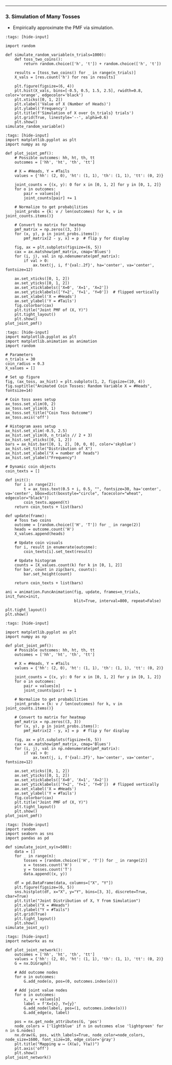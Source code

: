 ---

### 3. **Simulation of Many Tosses**

* Empirically approximate the PMF via simulation.

```{code-cell} ipython3
:tags: [hide-input]

import random

def simulate_random_variable(n_trials=1000):
    def toss_two_coins():
        return random.choice(['h', 't']) + random.choice(['h', 't'])

    results = [toss_two_coins() for _ in range(n_trials)]
    X_vals = [res.count('h') for res in results]

    plt.figure(figsize=(6, 4))
    plt.hist(X_vals, bins=[-0.5, 0.5, 1.5, 2.5], rwidth=0.8, color='orange', edgecolor='black')
    plt.xticks([0, 1, 2])
    plt.xlabel('Value of X (Number of Heads)')
    plt.ylabel('Frequency')
    plt.title(f'Simulation of X over {n_trials} trials')
    plt.grid(True, linestyle='--', alpha=0.6)
    plt.show()
simulate_random_variable()
```

```{code-cell} ipython3
:tags: [hide-input]
import matplotlib.pyplot as plt
import numpy as np

def plot_joint_pmf():
    # Possible outcomes: hh, ht, th, tt
    outcomes = ['hh', 'ht', 'th', 'tt']
    
    # X = #Heads, Y = #Tails
    values = {'hh': (2, 0), 'ht': (1, 1), 'th': (1, 1), 'tt': (0, 2)}

    joint_counts = {(x, y): 0 for x in [0, 1, 2] for y in [0, 1, 2]}
    for o in outcomes:
        pair = values[o]
        joint_counts[pair] += 1

    # Normalize to get probabilities
    joint_probs = {k: v / len(outcomes) for k, v in joint_counts.items()}

    # Convert to matrix for heatmap
    pmf_matrix = np.zeros((3, 3))
    for (x, y), p in joint_probs.items():
        pmf_matrix[2 - y, x] = p  # flip y for display

    fig, ax = plt.subplots(figsize=(6, 5))
    cax = ax.matshow(pmf_matrix, cmap='Blues')
    for (i, j), val in np.ndenumerate(pmf_matrix):
        if val > 0:
            ax.text(j, i, f'{val:.2f}', ha='center', va='center', fontsize=12)
    
    ax.set_xticks([0, 1, 2])
    ax.set_yticks([0, 1, 2])
    ax.set_xticklabels(['X=0', 'X=1', 'X=2'])
    ax.set_yticklabels(['Y=2', 'Y=1', 'Y=0'])  # flipped vertically
    ax.set_xlabel('X = #Heads')
    ax.set_ylabel('Y = #Tails')
    fig.colorbar(cax)
    plt.title("Joint PMF of (X, Y)")
    plt.tight_layout()
    plt.show()
plot_joint_pmf()
```

```{code-cell} ipython3
:tags: [hide-input]
import matplotlib.pyplot as plt
import matplotlib.animation as animation
import random

# Parameters
n_trials = 30
coin_radius = 0.3
X_values = []

# Set up figure
fig, (ax_toss, ax_hist) = plt.subplots(1, 2, figsize=(10, 4))
fig.suptitle("Animated Coin Tosses: Random Variable X = #Heads", fontsize=14)

# Coin toss axes setup
ax_toss.set_xlim(0, 2)
ax_toss.set_ylim(0, 1)
ax_toss.set_title("Coin Toss Outcome")
ax_toss.axis('off')

# Histogram axes setup
ax_hist.set_xlim(-0.5, 2.5)
ax_hist.set_ylim(0, n_trials // 2 + 3)
ax_hist.set_xticks([0, 1, 2])
bars = ax_hist.bar([0, 1, 2], [0, 0, 0], color='skyblue')
ax_hist.set_title("Distribution of X")
ax_hist.set_xlabel("X = number of heads")
ax_hist.set_ylabel("Frequency")

# Dynamic coin objects
coin_texts = []

def init():
    for i in range(2):
        t = ax_toss.text(0.5 + i, 0.5, "", fontsize=30, ha='center', va='center', bbox=dict(boxstyle="circle", facecolor="wheat", edgecolor="black"))
        coin_texts.append(t)
    return coin_texts + list(bars)

def update(frame):
    # Toss two coins
    outcome = [random.choice(['H', 'T']) for _ in range(2)]
    heads = outcome.count('H')
    X_values.append(heads)

    # Update coin visuals
    for i, result in enumerate(outcome):
        coin_texts[i].set_text(result)

    # Update histogram
    counts = [X_values.count(k) for k in [0, 1, 2]]
    for bar, count in zip(bars, counts):
        bar.set_height(count)

    return coin_texts + list(bars)

ani = animation.FuncAnimation(fig, update, frames=n_trials, init_func=init,
                              blit=True, interval=800, repeat=False)

plt.tight_layout()
plt.show()
```

```{code-cell} ipython3
:tags: [hide-input]

import matplotlib.pyplot as plt
import numpy as np

def plot_joint_pmf():
    # Possible outcomes: hh, ht, th, tt
    outcomes = ['hh', 'ht', 'th', 'tt']
    
    # X = #Heads, Y = #Tails
    values = {'hh': (2, 0), 'ht': (1, 1), 'th': (1, 1), 'tt': (0, 2)}

    joint_counts = {(x, y): 0 for x in [0, 1, 2] for y in [0, 1, 2]}
    for o in outcomes:
        pair = values[o]
        joint_counts[pair] += 1

    # Normalize to get probabilities
    joint_probs = {k: v / len(outcomes) for k, v in joint_counts.items()}

    # Convert to matrix for heatmap
    pmf_matrix = np.zeros((3, 3))
    for (x, y), p in joint_probs.items():
        pmf_matrix[2 - y, x] = p  # flip y for display

    fig, ax = plt.subplots(figsize=(6, 5))
    cax = ax.matshow(pmf_matrix, cmap='Blues')
    for (i, j), val in np.ndenumerate(pmf_matrix):
        if val > 0:
            ax.text(j, i, f'{val:.2f}', ha='center', va='center', fontsize=12)
    
    ax.set_xticks([0, 1, 2])
    ax.set_yticks([0, 1, 2])
    ax.set_xticklabels(['X=0', 'X=1', 'X=2'])
    ax.set_yticklabels(['Y=2', 'Y=1', 'Y=0'])  # flipped vertically
    ax.set_xlabel('X = #Heads')
    ax.set_ylabel('Y = #Tails')
    fig.colorbar(cax)
    plt.title("Joint PMF of (X, Y)")
    plt.tight_layout()
    plt.show()
plot_joint_pmf()
```

```{code-cell} ipython3
:tags: [hide-input]
import random
import seaborn as sns
import pandas as pd

def simulate_joint_xy(n=500):
    data = []
    for _ in range(n):
        tosses = [random.choice(['H', 'T']) for _ in range(2)]
        x = tosses.count('H')
        y = tosses.count('T')
        data.append((x, y))

    df = pd.DataFrame(data, columns=["X", "Y"])
    plt.figure(figsize=(6, 5))
    sns.histplot(df, x="X", y="Y", bins=[3, 3], discrete=True, cbar=True)
    plt.title("Joint Distribution of X, Y from Simulation")
    plt.xlabel("X = #Heads")
    plt.ylabel("Y = #Tails")
    plt.grid(True)
    plt.tight_layout()
    plt.show()
simulate_joint_xy()
```

```{code-cell} ipython3
:tags: [hide-input]
import networkx as nx

def plot_joint_network():
    outcomes = ['hh', 'ht', 'th', 'tt']
    values = {'hh': (2, 0), 'ht': (1, 1), 'th': (1, 1), 'tt': (0, 2)}
    G = nx.DiGraph()

    # Add outcome nodes
    for o in outcomes:
        G.add_node(o, pos=(0, outcomes.index(o)))
    
    # Add joint value nodes
    for o in outcomes:
        x, y = values[o]
        label = f'X={x}, Y={y}'
        G.add_node(label, pos=(1, outcomes.index(o)))
        G.add_edge(o, label)

    pos = nx.get_node_attributes(G, 'pos')
    node_colors = ['lightblue' if n in outcomes else 'lightgreen' for n in G.nodes]
    nx.draw(G, pos, with_labels=True, node_color=node_colors, node_size=1600, font_size=10, edge_color='gray')
    plt.title("Mapping ω ↦ (X(ω), Y(ω))")
    plt.axis('off')
    plt.show()
plot_joint_network()
```
[^1]: More generally, vector spaces can be defined over any **field**
    $\mathbb{F}$. We take $\mathbb{F} = \mathbb{R}$ in this document to
    avoid an unnecessary diversion into abstract algebra.

[^2]: It is sometimes called the **kernel** by algebraists, but we
    eschew this terminology because the word "kernel" has another
    meaning in machine learning.

[^3]: If a normed space is complete with respect to the distance metric
    induced by its norm, we say that it is a **Banach space**.

[^4]: If an inner product space is complete with respect to the distance
    metric induced by its inner product, we say that it is a **Hilbert
    space**.

[^5]: Recall that $\mathbf{A}^{\!\top\!}\mathbf{A}$ and
    $\mathbf{A}\mathbf{A}^{\!\top\!}$ are positive semi-definite, so
    their eigenvalues are nonnegative, and thus taking square roots is
    always well-defined.

[^6]: A **neighborhood** about $\mathbf{x}$ is an open set which
    contains $\mathbf{x}$.

[^7]: $\mathcal{F}$ is required to be a $\sigma$-algebra for technical
    reasons; see [@rigorousprob].

[^8]: Note that a probability space is simply a measure space in which
    the measure of the whole space equals 1.

[^9]: This is a probabilist's version of the measure-theoretic term
    *almost everywhere*.

[^10]: In some cases it is possible to define conditional probability on
    events of probability zero, but this is significantly more technical
    so we omit it.

[^11]: The function must be measurable.

[^12]: More generally, the codomain can be any measurable space, but
    $\mathbb{R}$ is the most common case by far and sufficient for our
    purposes.

[^13]: Random variables that are continuous but not absolutely
    continuous are called **singular random variables**. We will not
    discuss them, assuming rather that all continuous random variables
    admit a density function.

[^14]: We haven't defined this yet; see the Correlation section below